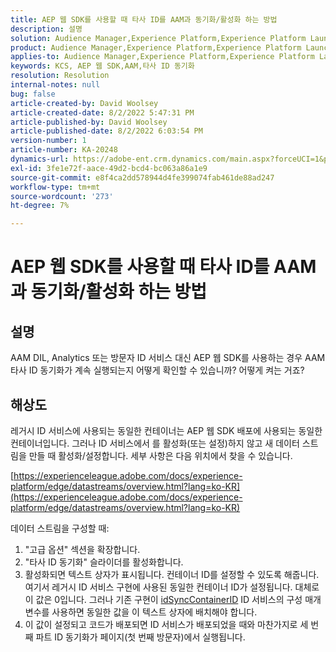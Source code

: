 ```yaml
---
title: AEP 웹 SDK를 사용할 때 타사 ID를 AAM과 동기화/활성화 하는 방법
description: 설명
solution: Audience Manager,Experience Platform,Experience Platform Launch,Web SDK
product: Audience Manager,Experience Platform,Experience Platform Launch,Web SDK
applies-to: Audience Manager,Experience Platform,Experience Platform Launch,Web SDK
keywords: KCS, AEP 웹 SDK,AAM,타사 ID 동기화
resolution: Resolution
internal-notes: null
bug: false
article-created-by: David Woolsey
article-created-date: 8/2/2022 5:47:31 PM
article-published-by: David Woolsey
article-published-date: 8/2/2022 6:03:54 PM
version-number: 1
article-number: KA-20248
dynamics-url: https://adobe-ent.crm.dynamics.com/main.aspx?forceUCI=1&pagetype=entityrecord&etn=knowledgearticle&id=08f8232c-8b12-ed11-b83d-00224808613b
exl-id: 3fe1e72f-aace-49d2-bcd4-bc063a86a1e9
source-git-commit: e8f4ca2dd578944d4fe399074fab461de88ad247
workflow-type: tm+mt
source-wordcount: '273'
ht-degree: 7%

---
```


# AEP 웹 SDK를 사용할 때 타사 ID를 AAM과 동기화/활성화 하는 방법

## 설명

AAM DIL, Analytics 또는 방문자 ID 서비스 대신 AEP 웹 SDK를 사용하는 경우 AAM 타사 ID 동기화가 계속 실행되는지 어떻게 확인할 수 있습니까? 어떻게 켜는 거죠?

## 해상도


레거시 ID 서비스에 사용되는 동일한 컨테이너는 AEP 웹 SDK 배포에 사용되는 동일한 컨테이너입니다. 그러나 ID 서비스에서 를 활성화(또는 설정)하지 않고 새 데이터 스트림을 만들 때 활성화/설정합니다. 세부 사항은 다음 위치에서 찾을 수 있습니다.

[https://experienceleague.adobe.com/docs/experience-platform/edge/datastreams/overview.html?lang=ko-KR](https://experienceleague.adobe.com/docs/experience-platform/edge/datastreams/overview.html?lang=ko-KR)

데이터 스트림을 구성할 때:

1. &quot;고급 옵션&quot; 섹션을 확장합니다.
2. &quot;타사 ID 동기화&quot; 슬라이더를 활성화합니다.
3. 활성화되면 텍스트 상자가 표시됩니다. 컨테이너 ID를 설정할 수 있도록 해줍니다. 여기서 레거시 ID 서비스 구현에 사용된 동일한 컨테이너 ID가 설정됩니다. 대체로 이 값은 0입니다. 그러나 기존 구현이 [idSyncContainerID](https://experienceleague.adobe.com/docs/id-service/using/id-service-api/configurations/idsyncontainerid.html?lang=en) ID 서비스의 구성 매개 변수를 사용하면 동일한 값을 이 텍스트 상자에 배치해야 합니다.
4. 이 값이 설정되고 코드가 배포되면 ID 서비스가 배포되었을 때와 마찬가지로 세 번째 파트 ID 동기화가 페이지(첫 번째 방문자)에서 실행됩니다.
